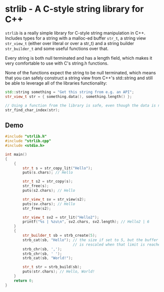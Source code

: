 # strlib - A C-style string library for C++

`strlib` is a really simple library for C-style string manipulation in C++. Includes types for a string with a malloc-ed buffer `str_t`, a string view `str_view_t` (either over literal or over a str_t) and a string builder `str_builder_t` and some useful functions over that.

Every string is both null terminated and has a length field, which makes it very comfortable to use with C's string.h functions.

None of the functions expect the string to be null terminated, which means that you can safely construct a string view from C++'s std::string and still be able to leverage all of the libraries functionality:
```cpp
std::string something = "Get this string from e.g. an API";
str_view_t str = { something.data(), something.length() };

// Using a function from the library is safe, even though the data is not null-terminated
str_find_char_index(str);
```

## Demo

```c++
#include "strlib.h"
#include "strlib.cpp"
#include <stdio.h>

int main()
{
    {
        str_t s = str_copy_lit("Hello");
        puts(s.chars); // Hello

        str_t s2 = str_copy(s);
        str_free(s);
        puts(s2.chars); // Hello

        str_view_t sv = str_view(s2);
        puts(sv.chars); // Hello
        str_free(s2);

        str_view_t sv2 = str_lit("Hello2");
        printf("%s | %zu\n", sv2.chars, sv2.length); // Hello2 | 6
    }
    {
        str_builder_t sb = strb_create(5);
        strb_cat(sb, "Hello"); // the size if set to 5, but the buffer
                               // is rescaled when that limit is reached.
        strb_chr(sb, ',');
        strb_chr(sb, ' ');
        strb_cat(sb, "World!");

        str_t str = strb_build(sb);
        puts(str.chars); // Hello, World!
    }
    return 0;
}
```
